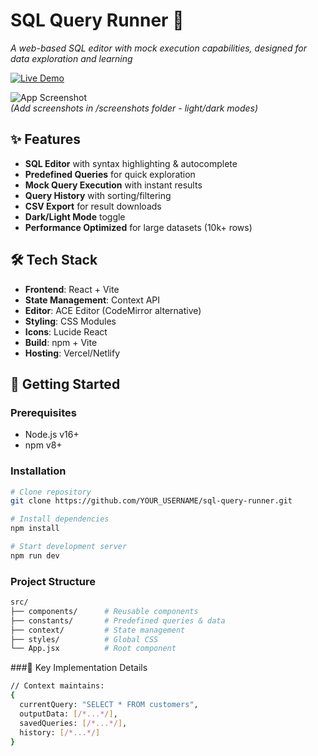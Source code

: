 # SQL Query Runner 🚀

_A web-based SQL editor with mock execution capabilities, designed for data exploration and learning_

[![Live Demo](https://img.shields.io/badge/demo-live-green?style=for-the-badge&logo=vercel)](https://atlan-frontend-sql.netlify.app/)  



![App Screenshot](./screenshots/demo-light.png)  
*(Add screenshots in /screenshots folder - light/dark modes)*

## ✨ Features

- **SQL Editor** with syntax highlighting & autocomplete
- **Predefined Queries** for quick exploration
- **Mock Query Execution** with instant results
- **Query History** with sorting/filtering
- **CSV Export** for result downloads
- **Dark/Light Mode** toggle
- **Performance Optimized** for large datasets (10k+ rows)

## 🛠️ Tech Stack

- **Frontend**: React + Vite
- **State Management**: Context API
- **Editor**: ACE Editor (CodeMirror alternative)
- **Styling**: CSS Modules
- **Icons**: Lucide React
- **Build**: npm + Vite
- **Hosting**: Vercel/Netlify

## 🚀 Getting Started

### Prerequisites
- Node.js v16+
- npm v8+

### Installation
```bash
# Clone repository
git clone https://github.com/YOUR_USERNAME/sql-query-runner.git

# Install dependencies
npm install

# Start development server
npm run dev
```
### Project Structure
```bash
src/
├── components/      # Reusable components
├── constants/       # Predefined queries & data
├── context/         # State management
├── styles/          # Global CSS
└── App.jsx          # Root component
```
###🔑 Key Implementation Details
```bash
// Context maintains:
{
  currentQuery: "SELECT * FROM customers",
  outputData: [/*...*/],
  savedQueries: [/*...*/],
  history: [/*...*/]
}
```

